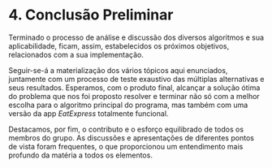 # 4. Conclusão Preliminar

Terminado o processo de análise e discussão dos diversos algoritmos e sua aplicabilidade, ficam, assim, estabelecidos os próximos objetivos, relacionados com a sua implementação. 

Seguir-se-á a materialização dos vários tópicos aqui enunciados, juntamente com um processo de teste exaustivo das múltiplas alternativas e seus resultados. Esperamos, com o produto final, alcançar a solução ótima do problema que nos foi proposto resolver e terminar não só com a melhor escolha para o algoritmo principal do programa, mas também com uma versão da app *EatExpress* totalmente funcional.

Destacamos, por fim, o contributo e o esforço equilibrado de todos os membros do grupo. As discussões e apresentações de diferentes pontos de vista foram frequentes, o que proporcionou um entendimento mais profundo da matéria a todos os elementos.